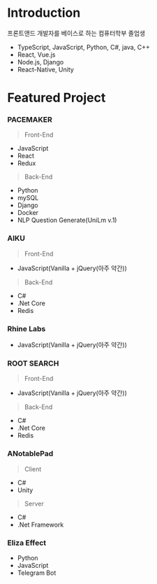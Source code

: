 # Introduction
프론트앤드 개발자를 베이스로 하는 컴퓨터학부 졸업생
 - TypeScript, JavaScript, Python, C#, java, C++
 - React, Vue.js
 - Node.js, Django
 - React-Native, Unity

# Featured Project
### PACEMAKER

> Front-End
 - JavaScript
 - React
 - Redux

> Back-End
 - Python
 - mySQL
 - Django
 - Docker
 - NLP Question Generate(UniLm v.1)
 
### AIKU

> Front-End
 - JavaScript(Vanilla + jQuery(아주 약간))

> Back-End
 - C#
 - .Net Core
 - Redis

### Rhine Labs

 - JavaScript(Vanilla + jQuery(아주 약간))


### ROOT SEARCH

> Front-End
 - JavaScript(Vanilla + jQuery(아주 약간))

> Back-End
 - C#
 - .Net Core
 - Redis


### ANotablePad

> Client
 - C#
 - Unity

> Server
 - C#
 - .Net Framework

### Eliza Effect

 - Python
 - JavaScript
 - Telegram Bot
